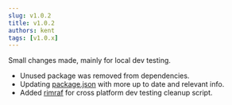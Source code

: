 ```yaml
---
slug: v1.0.2
title: v1.0.2
authors: kent
tags: [v1.0.x]
---
```


Small changes made, mainly for local dev testing. <!-- truncate -->

- Unused package was removed from dependencies.
- Updating [package.json](https://github.com/JasonKentdotDev/env-guardian/package.json/) with more up to date and relevant info.
- Added [rimraf](https://www.npmjs.com/package/rimraf) for cross platform dev testing cleanup script.